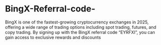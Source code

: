 # BingX-Referral-code-
BingX is one of the fastest-growing cryptocurrency exchanges in 2025, offering a wide range of trading options including spot trading, futures, and copy trading. By signing up with the BingX referral code “EYRFXI”, you can gain access to exclusive rewards and discounts 
